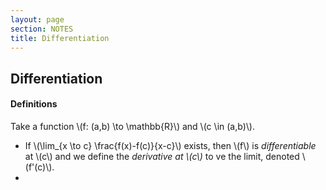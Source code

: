 ```yaml
---
layout: page
section: NOTES
title: Differentiation
---
```


## Differentiation

#### Definitions
Take a function \\(f: (a,b) \to \mathbb{R}\\) and \\(c \in (a,b)\\).
* If \\(\lim_{x \to c} \frac{f(x)-f(c)}{x-c}\\) exists, then \\(f\\) is _differentiable_ at \\(c\\) and we define the _derivative at \\(c\\)_ to ve the limit, denoted \\(f'(c)\\).
* 
